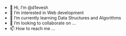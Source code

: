 - 👋 Hi, I’m @d1evesh
- 👀 I’m interested in Web development
- 🌱 I’m currently learning Data Structures and Algorithms
- 💞️ I’m looking to collaborate on ...
- 📫 How to reach me ...

<!---
d1evesh/d1evesh is a ✨ special ✨ repository because its `README.md` (this file) appears on your GitHub profile.
You can click the Preview link to take a look at your changes.
--->
